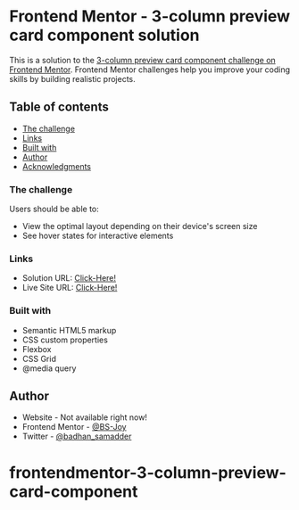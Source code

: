 # Frontend Mentor - 3-column preview card component solution

This is a solution to the [3-column preview card component challenge on Frontend Mentor](https://www.frontendmentor.io/challenges/3column-preview-card-component-pH92eAR2-). Frontend Mentor challenges help you improve your coding skills by building realistic projects. 

## Table of contents

  - [The challenge](#the-challenge)
  - [Links](#links)
  - [Built with](#built-with)
- [Author](#author)
- [Acknowledgments](#acknowledgments)

### The challenge

Users should be able to:

- View the optimal layout depending on their device's screen size
- See hover states for interactive elements

### Links

- Solution URL: [Click-Here!](https://github.com/BS-Joy/frontendmentor-3-column-preview-card-component)
- Live Site URL: [Click-Here!](https://bs-joy.github.io/frontendmentor-3-column-preview-card-component/)

### Built with

- Semantic HTML5 markup
- CSS custom properties
- Flexbox
- CSS Grid
- @media query

## Author

- Website - Not available right now!
- Frontend Mentor - [@BS-Joy](https://www.frontendmentor.io/profile/BS-Joy)
- Twitter - [@badhan_samadder](https://twitter.com/badhan_samadder)
# frontendmentor-3-column-preview-card-component
